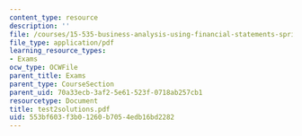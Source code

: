 ```yaml
---
content_type: resource
description: ''
file: /courses/15-535-business-analysis-using-financial-statements-spring-2003/553bf603f3b01260b7054edb16bd2282_test2solutions.pdf
file_type: application/pdf
learning_resource_types:
- Exams
ocw_type: OCWFile
parent_title: Exams
parent_type: CourseSection
parent_uid: 70a33ecb-3af2-5e61-523f-0718ab257cb1
resourcetype: Document
title: test2solutions.pdf
uid: 553bf603-f3b0-1260-b705-4edb16bd2282
---
```

